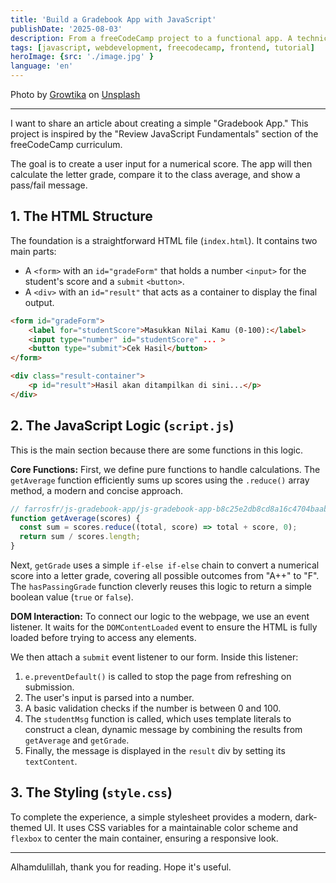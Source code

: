 ```yaml
---
title: 'Build a Gradebook App with JavaScript'
publishDate: '2025-08-03'
description: From a freeCodeCamp project to a functional app. A technical breakdown of how to build a simple gradebook app using HTML, CSS, and core JavaScript concepts.
tags: [javascript, webdevelopment, freecodecamp, frontend, tutorial]
heroImage: {src: './image.jpg' }
language: 'en'
---
```

Photo by <a href="https://unsplash.com/@growtika?utm_content=creditCopyText&utm_medium=referral&utm_source=unsplash">Growtika</a> on <a href="https://unsplash.com/photos/graphical-user-interface-qaedPly-Uro?utm_content=creditCopyText&utm_medium=referral&utm_source=unsplash">Unsplash</a>

***
      
I want to share an article about creating a simple "Gradebook App." This project is inspired by the "Review JavaScript Fundamentals" section of the freeCodeCamp curriculum.

The goal is to create a user input for a numerical score. The app will then calculate the letter grade, compare it to the class average, and show a pass/fail message.

## **1. The HTML Structure**

The foundation is a straightforward HTML file (`index.html`). It contains two main parts:

  * A `<form>` with an `id="gradeForm"` that holds a number `<input>` for the student's score and a `submit` `<button>`.
  * A `<div>` with an `id="result"` that acts as a container to display the final output.

<!-- end list -->

```html
<form id="gradeForm">
    <label for="studentScore">Masukkan Nilai Kamu (0-100):</label>
    <input type="number" id="studentScore" ... >
    <button type="submit">Cek Hasil</button>
</form>

<div class="result-container">
    <p id="result">Hasil akan ditampilkan di sini...</p>
</div>
```

## **2. The JavaScript Logic (`script.js`)**

This is the main section because there are some functions in this logic.  

**Core Functions:**
First, we define pure functions to handle calculations. The `getAverage` function efficiently sums up scores using the `.reduce()` array method, a modern and concise approach.

```javascript
// farrosfr/js-gradebook-app/js-gradebook-app-b8c25e2db8cd8a16c4704baaba74a44b3581cd41/script.js
function getAverage(scores) {
  const sum = scores.reduce((total, score) => total + score, 0);
  return sum / scores.length;
}
```

Next, `getGrade` uses a simple `if-else if-else` chain to convert a numerical score into a letter grade, covering all possible outcomes from "A++" to "F". The `hasPassingGrade` function cleverly reuses this logic to return a simple boolean value (`true` or `false`).

**DOM Interaction:**
To connect our logic to the webpage, we use an event listener. It waits for the `DOMContentLoaded` event to ensure the HTML is fully loaded before trying to access any elements.

We then attach a `submit` event listener to our form. Inside this listener:

1.  `e.preventDefault()` is called to stop the page from refreshing on submission.
2.  The user's input is parsed into a number.
3.  A basic validation checks if the number is between 0 and 100.
4.  The `studentMsg` function is called, which uses template literals to construct a clean, dynamic message by combining the results from `getAverage` and `getGrade`.
5.  Finally, the message is displayed in the `result` div by setting its `textContent`.

## **3. The Styling (`style.css`)**

To complete the experience, a simple stylesheet provides a modern, dark-themed UI. It uses CSS variables for a maintainable color scheme and `flexbox` to center the main container, ensuring a responsive look.

***

Alhamdulillah, thank you for reading. Hope it's useful.
